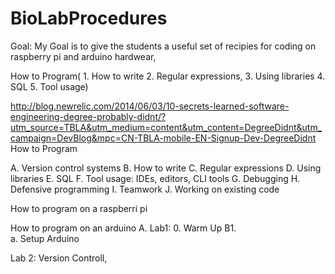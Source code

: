 BioLabProcedures
================
Goal: My Goal is to give the students a useful set of recipies for coding on raspberry pi and arduino hardwear, 

How to Program(
	1. How to write
	2. Regular expressions, 
	3. Using libraries
	4. SQL
	5. Tool usage)

http://blog.newrelic.com/2014/06/03/10-secrets-learned-software-engineering-degree-probably-didnt/?utm_source=TBLA&utm_medium=content&utm_content=DegreeDidnt&utm_campaign=DevBlog&mpc=CN-TBLA-mobile-EN-Signup-Dev-DegreeDidnt
How to Program

A. Version control systems
B. How to write
C. Regular expressions
D. Using libraries
E. SQL
F. Tool usage: IDEs, editors, CLI tools
G. Debugging
H. Defensive programming
I. Teamwork
J. Working on existing code


How to program on a raspberri pi

How to program on an arduino
A. Lab1:
	0. Warm Up
	B1.  
	a. Setup Arduino
	
Lab 2: Version Controll, 